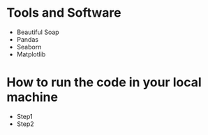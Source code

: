 # Tools and Software 
- Beautiful Soap
- Pandas
- Seaborn
- Matplotlib


# How to run the code in your local machine
- Step1
- Step2

